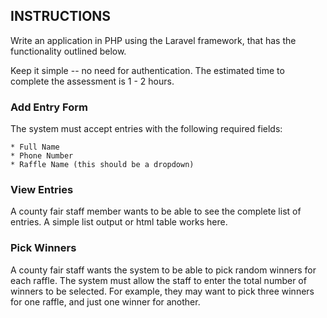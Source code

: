 ## INSTRUCTIONS

Write an application in PHP using the Laravel framework, that has the functionality outlined below.

Keep it simple  -- no need for authentication. The estimated time to complete the assessment is 1 - 2 hours.

### Add Entry Form

The system must accept entries with the following required fields:

	* Full Name
	* Phone Number
	* Raffle Name (this should be a dropdown)

### View Entries

A county fair staff member wants to be able to see the complete list of entries. A simple list 
output or html table works here.

### Pick Winners

A county fair staff wants the system to be able to pick random winners for each raffle. 
The system must allow the staff to enter the total number of winners to be selected. 
For example, they may want to pick three winners for one raffle, and just one winner for another.

